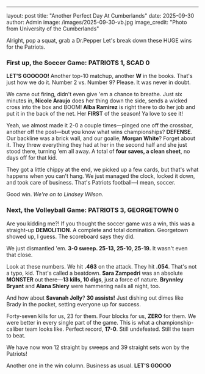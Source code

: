 ---
layout: post
title: "Another Perfect Day At Cumberlands"
date: 2025-09-30
author: Admin
image: /images/2025-09-30-vb.jpg
image_credit: "Photo from University of the Cumberlands"

Alright, pop a squat, grab a Dr.Pepper Let's break down these HUGE wins for the Patriots.

### **First up, the Soccer Game: PATRIOTS 1, SCAD 0**

**LET'S GOOOOO!** Another top-10 matchup, another **W** in the books. That's just how we do it. Number 2 vs. Number 9? Please. It was never in doubt.

We came out firing, didn't even give 'em a chance to breathe. Just six minutes in, **Nicole Araujo** does her thing down the side, sends a wicked cross into the box and BOOM! **Alba Ramirez** is right there to do her job and put it in the back of the net. Her **FIRST** of the season! Ya love to see it!

Yeah, we almost made it 2-0 a couple times—pinged one off the crossbar, another off the post—but you know what wins championships? **DEFENSE**. Our backline was a brick wall, and our goalie, **Morgan White**? Forget about it. They threw everything they had at her in the second half and she just stood there, turning 'em all away. A total of **four saves, a clean sheet**, no days off for that kid.

They got a little chippy at the end, we picked up a few cards, but that's what happens when you can't hang. We just managed the clock, locked it down, and took care of business. That's Patriots football—I mean, soccer.

Good win. *We're on to Lindsey Wilson.*

### **Next, the Volleyball Game: PATRIOTS 3, GEORGETOWN 0**

Are you kidding me?! If you thought the soccer game was a win, this was a straight-up **DEMOLITION**. A complete and total domination. Georgetown showed up, I guess. The scoreboard says they did.

We just dismantled 'em. **3-0 sweep. 25-13, 25-10, 25-19.** It wasn't even that close.

Look at these numbers. We hit **.463** on the attack. They hit **.054**. That's not a typo, kid. That's called a beatdown. **Sara Zampedri** was an absolute **MONSTER** out there—**13 kills, 10 digs**, just a force of nature. **Brynnley Bryant** and **Alana Shiery** were hammering nails all night, too.

And how about **Savanah Jolly**? **30 assists!** Just dishing out dimes like Brady in the pocket, setting everyone up for success.

Forty-seven kills for us, 23 for them. Four blocks for us, **ZERO** for them. We were better in every single part of the game. This is what a championship-caliber team looks like. Perfect record, **17-0**. Still undefeated. Still the team to beat.

We have now won 12 straight by sweeps and 39 straight sets won by the Patriots!

Another one in the win column. Business as usual. **LET'S GOOOO**